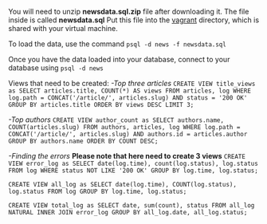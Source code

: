 You will need to unzip **newsdata.sql.zip** file after downloading it. The file inside is called **newsdata.sql** Put this file into the [vagrant](https://www.vagrantup.com/downloads.html) directory, which is shared with your virtual machine.

To load the data, use the command `psql -d news -f newsdata.sql`

Once you have the data loaded into your database, connect to your database using `psql -d news`

Views that need to be created:
*-Top three articles*
`CREATE VIEW title_views as SELECT articles.title, COUNT(*) AS views FROM articles, log WHERE log.path = CONCAT('/article/', articles.slug) AND status = '200 OK' GROUP BY articles.title ORDER BY views DESC LIMIT 3;`

*-Top authors*
`CREATE VIEW author_count as SELECT authors.name, COUNT(articles.slug) FROM authors, articles, log WHERE log.path = CONCAT('/article/', articles.slug) AND authors.id = articles.author GROUP BY authors.name ORDER BY COUNT DESC;`

*-Finding the  errors* **Please note that here need to create 3 views**
`CREATE VIEW error_log as SELECT date(log.time), count(log.status), log.status FROM log WHERE status NOT LIKE '200 OK' GROUP BY log.time, log.status;`

`CREATE VIEW all_log as SELECT date(log.time), COUNT(log.status), log.status FROM log GROUP BY log.time, log.status;`

`CREATE VIEW total_log as SELECT date, sum(count), status FROM all_log NATURAL INNER JOIN error_log GROUP BY all_log.date, all_log.status;`
